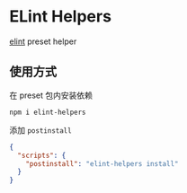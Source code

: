 # ELint Helpers

[elint](https://github.com/x-orpheus/elint) preset helper

## 使用方式

在 preset 包内安装依赖

```shell
npm i elint-helpers
```

添加 `postinstall`

```json
{
  "scripts": {
    "postinstall": "elint-helpers install"
  }
}
```
